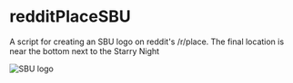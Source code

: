# redditPlaceSBU

A script for creating an SBU logo on reddit's /r/place. The final location is near the bottom next to the Starry Night

![SBU logo](http://i.imgur.com/z1naxh2.png)
